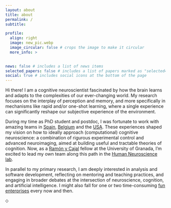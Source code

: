 ```yaml
---
layout: about
title: about
permalink: /
subtitle: 

profile:
  align: right
  image: new_pic.webp
  image_circular: false # crops the image to make it circular
  more_info: >
    

news: false # includes a list of news items
selected_papers: false # includes a list of papers marked as "selected={true}"
social: true # includes social icons at the bottom of the page
---
```


Hi there! I am a cognitive neuroscientist fascinated by how the brain learns and adapts to the complexities of our ever-changing world. My research focuses on the interplay of perception and memory, and more specifically in mechanisms like rapid and/or one-shot learning, where a single experience can significantly reshape our subjective experience of the environment.

During my time as PhD student and postdoc, I was fortunate to work with amazing teams in [Spain](https://wpd.ugr.es/~humneuro/#people), [Belgium](https://www.scienceofintelligence.de/people/marcel-brass/) and the [USA](https://med.nyu.edu/helab/). These experiences shaped my vision on how to ideally approach (computational) cognitive neuroscience: a combination of rigurous experimental control and advanced neuroimaging, aimed at building useful and tractable theories of cognition. Now, as a [Ramón y Cajal](https://en.wikipedia.org/wiki/Santiago_Ram%C3%B3n_y_Cajal) fellow at the University of Granada, I’m excited to lead my own team along this path in the [Human Neuroscience lab](https://wpd.ugr.es/~humneuro/).

In parallel to my primary research, I am deeply interested in analysis and software development, reflecting on mentoring and teaching practices, and engaging in broader debates at the intersection of neuroscience, cognition, and artificial intelligence. I might also fall for one or two time-consuming [fun enterprises](https://gonzalezgarcia.github.io/resources/) every now and then.

⬦

